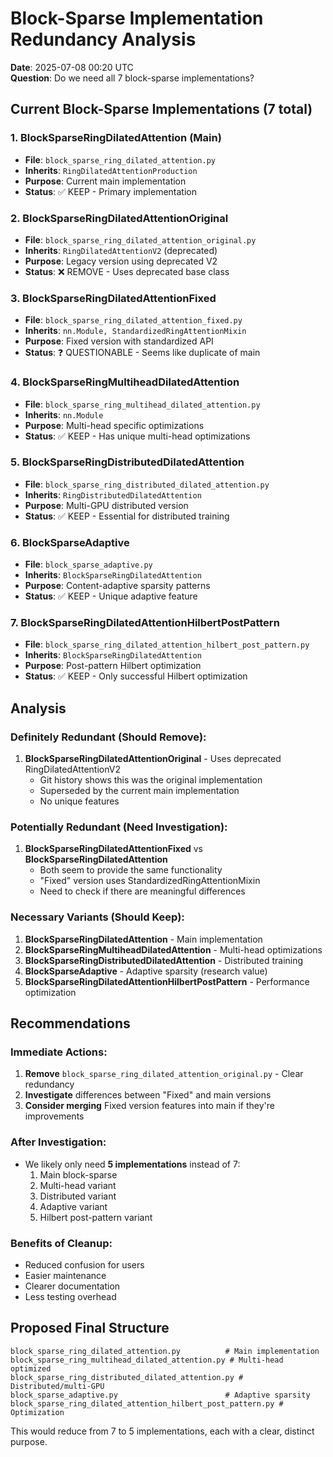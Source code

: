 # Block-Sparse Implementation Redundancy Analysis

**Date**: 2025-07-08 00:20 UTC  
**Question**: Do we need all 7 block-sparse implementations?

## Current Block-Sparse Implementations (7 total)

### 1. **BlockSparseRingDilatedAttention** (Main)
- **File**: `block_sparse_ring_dilated_attention.py`
- **Inherits**: `RingDilatedAttentionProduction`
- **Purpose**: Current main implementation
- **Status**: ✅ KEEP - Primary implementation

### 2. **BlockSparseRingDilatedAttentionOriginal** 
- **File**: `block_sparse_ring_dilated_attention_original.py`
- **Inherits**: `RingDilatedAttentionV2` (deprecated)
- **Purpose**: Legacy version using deprecated V2
- **Status**: ❌ REMOVE - Uses deprecated base class

### 3. **BlockSparseRingDilatedAttentionFixed**
- **File**: `block_sparse_ring_dilated_attention_fixed.py`
- **Inherits**: `nn.Module, StandardizedRingAttentionMixin`
- **Purpose**: Fixed version with standardized API
- **Status**: ❓ QUESTIONABLE - Seems like duplicate of main

### 4. **BlockSparseRingMultiheadDilatedAttention**
- **File**: `block_sparse_ring_multihead_dilated_attention.py`
- **Inherits**: `nn.Module`
- **Purpose**: Multi-head specific optimizations
- **Status**: ✅ KEEP - Has unique multi-head optimizations

### 5. **BlockSparseRingDistributedDilatedAttention**
- **File**: `block_sparse_ring_distributed_dilated_attention.py`
- **Inherits**: `RingDistributedDilatedAttention`
- **Purpose**: Multi-GPU distributed version
- **Status**: ✅ KEEP - Essential for distributed training

### 6. **BlockSparseAdaptive**
- **File**: `block_sparse_adaptive.py`
- **Inherits**: `BlockSparseRingDilatedAttention`
- **Purpose**: Content-adaptive sparsity patterns
- **Status**: ✅ KEEP - Unique adaptive feature

### 7. **BlockSparseRingDilatedAttentionHilbertPostPattern**
- **File**: `block_sparse_ring_dilated_attention_hilbert_post_pattern.py`
- **Inherits**: `BlockSparseRingDilatedAttention`
- **Purpose**: Post-pattern Hilbert optimization
- **Status**: ✅ KEEP - Only successful Hilbert optimization

## Analysis

### Definitely Redundant (Should Remove):
1. **BlockSparseRingDilatedAttentionOriginal** - Uses deprecated RingDilatedAttentionV2
   - Git history shows this was the original implementation
   - Superseded by the current main implementation
   - No unique features

### Potentially Redundant (Need Investigation):
1. **BlockSparseRingDilatedAttentionFixed** vs **BlockSparseRingDilatedAttention**
   - Both seem to provide the same functionality
   - "Fixed" version uses StandardizedRingAttentionMixin
   - Need to check if there are meaningful differences

### Necessary Variants (Should Keep):
1. **BlockSparseRingDilatedAttention** - Main implementation
2. **BlockSparseRingMultiheadDilatedAttention** - Multi-head optimizations
3. **BlockSparseRingDistributedDilatedAttention** - Distributed training
4. **BlockSparseAdaptive** - Adaptive sparsity (research value)
5. **BlockSparseRingDilatedAttentionHilbertPostPattern** - Performance optimization

## Recommendations

### Immediate Actions:
1. **Remove** `block_sparse_ring_dilated_attention_original.py` - Clear redundancy
2. **Investigate** differences between "Fixed" and main versions
3. **Consider merging** Fixed version features into main if they're improvements

### After Investigation:
- We likely only need **5 implementations** instead of 7:
  1. Main block-sparse
  2. Multi-head variant
  3. Distributed variant
  4. Adaptive variant
  5. Hilbert post-pattern variant

### Benefits of Cleanup:
- Reduced confusion for users
- Easier maintenance
- Clearer documentation
- Less testing overhead

## Proposed Final Structure

```
block_sparse_ring_dilated_attention.py          # Main implementation
block_sparse_ring_multihead_dilated_attention.py # Multi-head optimized
block_sparse_ring_distributed_dilated_attention.py # Distributed/multi-GPU
block_sparse_adaptive.py                        # Adaptive sparsity
block_sparse_ring_dilated_attention_hilbert_post_pattern.py # Optimization
```

This would reduce from 7 to 5 implementations, each with a clear, distinct purpose.